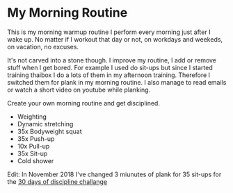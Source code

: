 # My Morning Routine

This is my morning warmup routine I perform every morning just after I wake up. No matter if I workout that day or not, on workdays and weekeds, on vacation, no excuses.

It's not carved into a stone though. I improve my routine, I add or remove stuff when I get bored. For example I used do sit-ups but since I started training thaibox I do a lots of them in my afternoon training. Therefore I switched them for plank in my morning routine. I also manage to read emails or watch a short video on youtube while planking.

Create your own morning routine and get disciplined.

- Weighting
- Dynamic stretching
- 35x Bodyweight squat
- 35x Push-up
- 10x Pull-up
- 35x Sit-up
- Cold shower

Edit: In November 2018 I've changed 3 miunutes of plank for 35 sit-ups for the [30 days of discipline challange](/articles/30-day-of-discipline)
